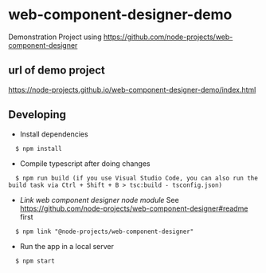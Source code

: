 # web-component-designer-demo

Demonstration Project using https://github.com/node-projects/web-component-designer

## url of demo project

https://node-projects.github.io/web-component-designer-demo/index.html

## Developing

  * Install dependencies
```
  $ npm install
```

  * Compile typescript after doing changes
```
  $ npm run build (if you use Visual Studio Code, you can also run the build task via Ctrl + Shift + B > tsc:build - tsconfig.json)
```

  * *Link web component designer node module*
    See https://github.com/node-projects/web-component-designer#readme first
```
  $ npm link "@node-projects/web-component-designer" 
```

  * Run the app in a local server
```
  $ npm start
```

